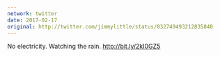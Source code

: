 ```yaml
---
network: twitter
date: 2017-02-17
original: http://twitter.com/jimmylittle/status/832749493212835840 
---
```

No electricity. Watching the rain. http://bit.ly/2kI0GZ5 
